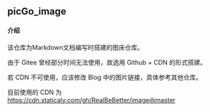 ## picGo_image

#### 介绍

该仓库为Markdown文档编写时搭建的图床仓库。

由于 Gitee 曾经部分时间无法使用，故选用 Github + CDN 的形式搭建。

若 CDN 不可使用，应该修改 Blog 中的图片链接，具体参考其他仓库。

目前使用的 CDN 为 https://cdn.staticaly.com/gh/RealBeBetter/image@master
